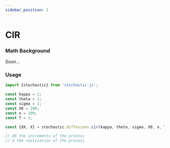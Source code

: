 ```yaml
---
sidebar_position: 1
---
```


# CIR

### Math Background

Soon...

### Usage

```ts
import {stochastic} from 'stochastic-js';

const kappa = 1;
const theta = 1;
const sigma = 1;
const X0 = 100;
const n = 100;
const T = 1;

const {dX, X} = stochastic.diffusions.cir(kappa, theta, sigma, X0, n, T);

// dX the increments of the process
// X the realization of the process
```
